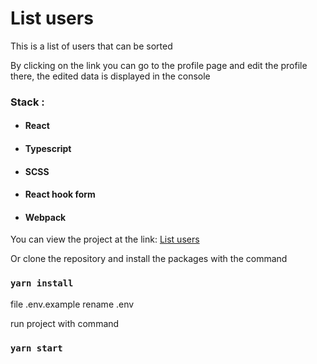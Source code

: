 # List users

This is a list of users that can be sorted

By clicking on the link you can go to the profile page and edit the profile there, the edited data is displayed in the console

### Stack :

- #### React
- #### Typescript
- #### SCSS
- #### React hook form
- #### Webpack

You can view the project at the link: [List users](https://serjge.github.io/list_users/)

Or clone the repository and install the packages with the command

### `yarn install`

file .env.example rename .env 

run project with command

### `yarn start`